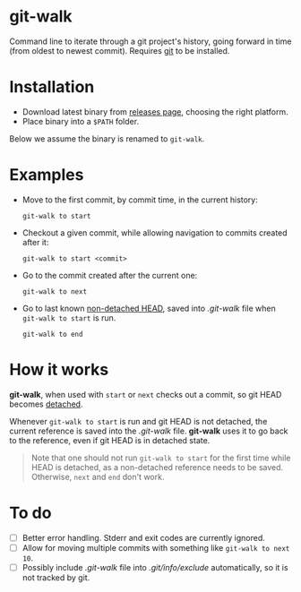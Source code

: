 # git-walk

Command line to iterate through a git project's history, going forward in time (from oldest to newest commit). Requires [git](https://git-scm.com/) to be installed.

# Installation

- Download latest binary from [releases page](https://github.com/MarcPer/git-walk/releases), choosing the right platform.
- Place binary into a `$PATH` folder.

Below we assume the binary is renamed to `git-walk`.

# Examples

- Move to the first commit, by commit time, in the current history:
  ```
  git-walk to start
  ```

- Checkout a given commit, while allowing navigation to commits created after it:
  ```
  git-walk to start <commit>
  ```

- Go to the commit created after the current one:
  ```
  git-walk to next
  ```

- Go to last known [non-detached HEAD](https://git-scm.com/docs/git-checkout#_detached_head), saved into _.git-walk_ file when `git-walk to start` is run.
  ```
  git-walk to end
  ```

# How it works

**git-walk**, when used with `start` or `next` checks out a commit, so git HEAD becomes [detached](https://git-scm.com/docs/git-checkout#_detached_head).

Whenever `git-walk to start` is run and git HEAD is not detached, the current reference is saved into the _.git-walk_ file. **git-walk** uses it to go back to the reference, even if git HEAD is in detached state.

> Note that one should not run `git-walk to start` for the first time while HEAD is detached, as a non-detached reference needs to be saved. Otherwise, `next` and `end` don't work.

# To do

- [ ] Better error handling. Stderr and exit codes are currently ignored.
- [ ] Allow for moving multiple commits with something like `git-walk to next 10`.
- [ ] Possibly include _.git-walk_ file into _.git/info/exclude_ automatically, so it is not tracked by git.
